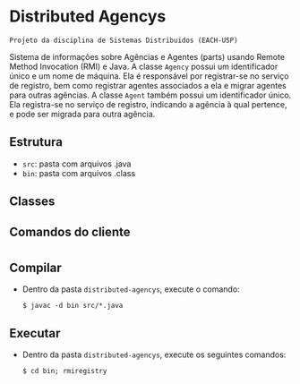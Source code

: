 # Distributed Agencys

    Projeto da disciplina de Sistemas Distribuidos (EACH-USP)
Sistema de informações sobre Agências e Agentes (parts) usando Remote Method Invocation (RMI) e Java.
A classe `Agency` possui um identificador único e um nome de máquina. Ela é responsável por registrar-se no serviço de registro, bem como registrar agentes associados a ela e migrar agentes para outras agências.
A classe `Agent` também possui um identificador único. Ela registra-se no serviço de registro, indicando a agência à qual pertence, e pode ser migrada para outra agência.

## Estrutura

- `src`: pasta com arquivos .java
- `bin`: pasta com arquivos .class

## Classes


## Comandos do cliente



#
## Compilar
- Dentro da pasta `distributed-agencys`, execute o comando:
  ~~~ 
  $ javac -d bin src/*.java
  ~~~
## Executar
- Dentro da pasta `distributed-agencys`, execute os seguintes comandos:
  ~~~ 
  $ cd bin; rmiregistry
  ~~~